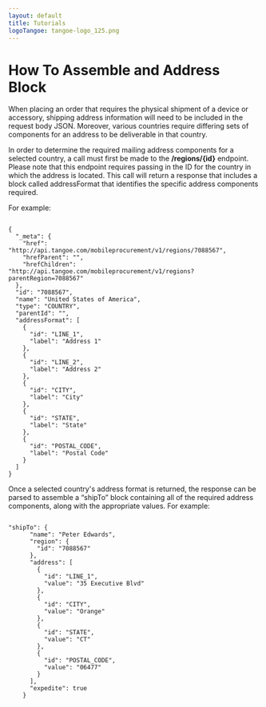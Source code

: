 ```yaml
---
layout: default
title: Tutorials
logoTangoe: tangoe-logo_125.png
---
```



# How To Assemble and Address Block

When placing an order that requires the physical shipment of a device or accessory, shipping address information will need to be included in the request body JSON. Moreover, various countries require differing sets of components for an address to be deliverable in that country.

In order to determine the required mailing address components for a selected country, a call must first be made to the **/regions/{id}** endpoint. Please note that this endpoint requires passing in the ID for the country in which the address is located. This call will return a response that includes a block called addressFormat that identifies the specific address components required. 

For example:

```

{
  "_meta": {
    "href": "http://api.tangoe.com/mobileprocurement/v1/regions/7088567",
    "hrefParent": "",
    "hrefChildren": "http://api.tangoe.com/mobileprocurement/v1/regions?parentRegion=7088567"
  },
  "id": "7088567",
  "name": "United States of America",
  "type": "COUNTRY",
  "parentId": "",
  "addressFormat": [
    {
      "id": "LINE_1",
      "label": "Address 1"
    },
    {
      "id": "LINE_2",
      "label": "Address 2"
    },
    {
      "id": "CITY",
      "label": "City"
    },
    {
      "id": "STATE",
      "label": "State"
    },
    {
      "id": "POSTAL_CODE",
      "label": "Postal Code"
    }
  ]
}

```


Once a selected country's address format is returned, the response can be parsed to assemble a “shipTo” block containing all of the required address components, along with the appropriate values. For example:

```

"shipTo": {  
      "name": "Peter Edwards",
      "region": { 
        "id": "7088567"
      },
      "address": [
        {
          "id": "LINE_1",
          "value": "35 Executive Blvd"
        },
        {
          "id": "CITY",
          "value": "Orange"
        },
        {
          "id": "STATE",
          "value": "CT"
        },
        {
          "id": "POSTAL_CODE",
          "value": "06477"
        }
      ],
      "expedite": true
    }

```
